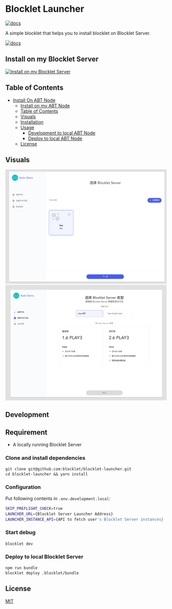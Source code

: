 # Blocklet Launcher

[![docs](https://img.shields.io/badge/powered%20by-arcblock-green.svg)](https://docs.arcblock.io)

A simple blocklet that helps you to install blocklet on Blocklet Server.

[![docs](https://img.shields.io/badge/-run%20online-blue.svg)](https://install.arcblock.io/)

## Install on my Blocklet Server

[![Install on my Blocklet Server](https://raw.githubusercontent.com/blocklet/development-guide/main/assets/install_on_abtnode.svg)](https://install.arcblock.io/?action=blocklet-install&meta_url=https%3A%2F%2Fgithub.com%2Fblocklet%2Fblocklet-launcher%2Freleases%2Fdownload%2Fv1.2.0%2Fblocklet.json)

## Table of Contents

- [Install On ABT Node](#install-on-abt-node)
  - [Install on my ABT Node](#install-on-my-abt-node)
  - [Table of Contents](#table-of-contents)
  - [Visuals](#visuals)
  - [Installation](#installation)
  - [Usage](#usage)
    - [Development to local ABT Node](#development-to-local-abt-node)
    - [Deploy to local ABT Node](#deploy-to-local-abt-node)
  - [License](#license)

## Visuals

![select page](/screenshots/select.png)
![purchase page](/screenshots/purchase.png)

## Development

## Requirement

- A locally running Blocklet Server

### Clone and install dependencies

```shell
git clone git@github.com:blocklet/blocklet-launcher.git
cd blocklet-launcher && yarn install
```

### Configuration

Put following contents in `.env.development.local`:

```bash
SKIP_PREFLIGHT_CHECK=true
LAUNCHER_URL={Blocklet Server Launcher Address}
LAUNCHER_INSTANCE_API={API to fetch user's Blocklet Server instances}
```

### Start debug

```shell
blocklet dev
```

### Deploy to local Blocklet Server

```shell
npm run bundle
blocklet deploy .blocklet/bundle
```

## License

[MIT](LICENSE)
